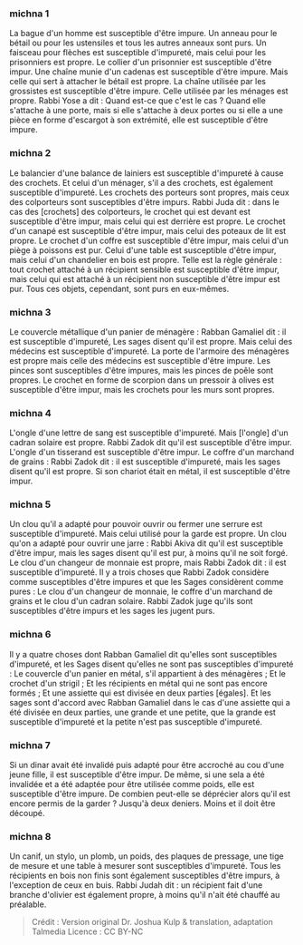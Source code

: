 
### michna 1
La bague d'un homme est susceptible d'être impure. Un anneau pour le bétail ou pour les ustensiles et tous les autres anneaux sont purs. Un faisceau pour flèches est susceptible d'impureté, mais celui pour les prisonniers est propre. Le collier d'un prisonnier est susceptible d'être impur. Une chaîne munie d'un cadenas est susceptible d'être impure. Mais celle qui sert à attacher le bétail est propre. La chaîne utilisée par les grossistes est susceptible d'être impure. Celle utilisée par les ménages est propre. Rabbi Yose a dit : Quand est-ce que c'est le cas ? Quand elle s'attache à une porte, mais si elle s'attache à deux portes ou si elle a une pièce en forme d'escargot à son extrémité, elle est susceptible d'être impure.

### michna 2
Le balancier d'une balance de lainiers est susceptible d'impureté à cause des crochets. Et celui d'un ménager, s'il a des crochets, est également susceptible d'impureté. Les crochets des porteurs sont propres, mais ceux des colporteurs sont susceptibles d'être impurs. Rabbi Juda dit : dans le cas des [crochets] des colporteurs, le crochet qui est devant est susceptible d'être impur, mais celui qui est derrière est propre. Le crochet d'un canapé est susceptible d'être impur, mais celui des poteaux de lit est propre. Le crochet d'un coffre est susceptible d'être impur, mais celui d'un piège à poissons est pur. Celui d'une table est susceptible d'être impur, mais celui d'un chandelier en bois est propre. Telle est la règle générale : tout crochet attaché à un récipient sensible est susceptible d'être impur, mais celui qui est attaché à un récipient non susceptible d'être impur est pur. Tous ces objets, cependant, sont purs en eux-mêmes.

### michna 3
Le couvercle métallique d'un panier de ménagère : Rabban Gamaliel dit : il est susceptible d'impureté, Les sages disent qu'il est propre. Mais celui des médecins est susceptible d'impureté. La porte de l'armoire des ménagères est propre mais celle des médecins est susceptible d'être impure. Les pinces sont susceptibles d'être impures, mais les pinces de poêle sont propres. Le crochet en forme de scorpion dans un pressoir à olives est susceptible d'être impur, mais les crochets pour les murs sont propres.

### michna 4
L'ongle d'une lettre de sang est susceptible d'impureté. Mais [l'ongle] d'un cadran solaire est propre. Rabbi Zadok dit qu'il est susceptible d'être impur. L'ongle d'un tisserand est susceptible d'être impur. Le coffre d'un marchand de grains : Rabbi Zadok dit : il est susceptible d'impureté, mais les sages disent qu'il est propre. Si son chariot était en métal, il est susceptible d'être impur.

### michna 5
Un clou qu'il a adapté pour pouvoir ouvrir ou fermer une serrure est susceptible d'impureté. Mais celui utilisé pour la garde est propre. Un clou qu'on a adapté pour ouvrir une jarre : Rabbi Akiva dit qu'il est susceptible d'être impur, mais les sages disent qu'il est pur, à moins qu'il ne soit forgé. Le clou d'un changeur de monnaie est propre, mais Rabbi Zadok dit : il est susceptible d'impureté. Il y a trois choses que Rabbi Zadok considère comme susceptibles d'être impures et que les Sages considèrent comme pures : Le clou d'un changeur de monnaie, le coffre d'un marchand de grains et le clou d'un cadran solaire. Rabbi Zadok juge qu'ils sont susceptibles d'être impurs et les sages les jugent purs.

### michna 6
Il y a quatre choses dont Rabban Gamaliel dit qu'elles sont susceptibles d'impureté, et les Sages disent qu'elles ne sont pas susceptibles d'impureté : Le couvercle d'un panier en métal, s'il appartient à des ménagères ; Et le crochet d'un strigil ; Et les récipients en métal qui ne sont pas encore formés ; Et une assiette qui est divisée en deux parties [égales]. Et les sages sont d'accord avec Rabban Gamaliel dans le cas d'une assiette qui a été divisée en deux parties, une grande et une petite, que la grande est susceptible d'impureté et la petite n'est pas susceptible d'impureté.

### michna 7
Si un dinar avait été invalidé puis adapté pour être accroché au cou d'une jeune fille, il est susceptible d'être impur. De même, si une sela a été invalidée et a été adaptée pour être utilisée comme poids, elle est susceptible d'être impure. De combien peut-elle se déprécier alors qu'il est encore permis de la garder ? Jusqu'à deux deniers. Moins et il doit être découpé.

### michna 8
Un canif, un stylo, un plomb, un poids, des plaques de pressage, une tige de mesure et une table à mesurer sont susceptibles d'impureté. Tous les récipients en bois non finis sont également susceptibles d'être impurs, à l'exception de ceux en buis. Rabbi Judah dit : un récipient fait d'une branche d'olivier est également propre, à moins qu'il n'ait été chauffé au préalable.

>Crédit : Version original Dr. Joshua Kulp & translation, adaptation Talmedia
>Licence : CC BY-NC